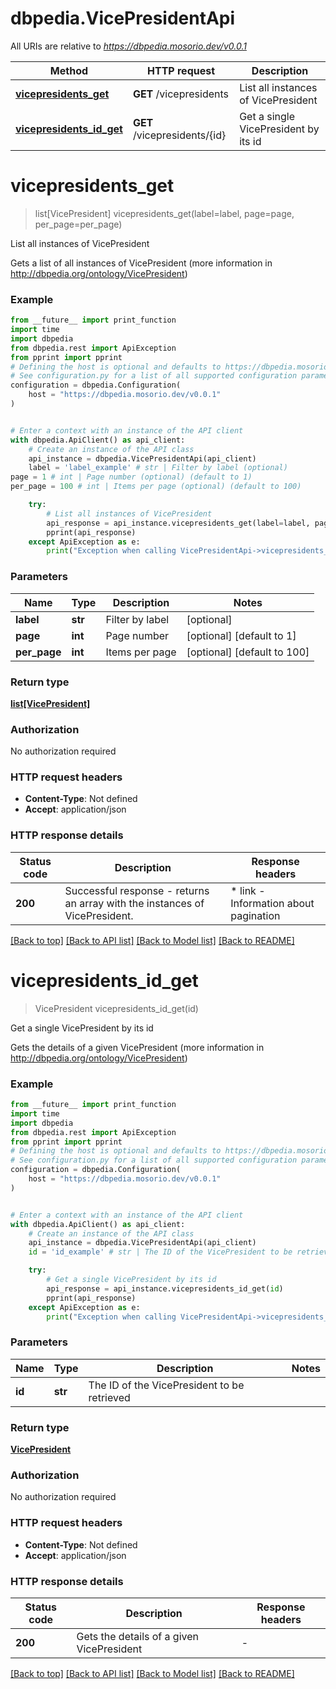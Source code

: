 # dbpedia.VicePresidentApi

All URIs are relative to *https://dbpedia.mosorio.dev/v0.0.1*

Method | HTTP request | Description
------------- | ------------- | -------------
[**vicepresidents_get**](VicePresidentApi.md#vicepresidents_get) | **GET** /vicepresidents | List all instances of VicePresident
[**vicepresidents_id_get**](VicePresidentApi.md#vicepresidents_id_get) | **GET** /vicepresidents/{id} | Get a single VicePresident by its id


# **vicepresidents_get**
> list[VicePresident] vicepresidents_get(label=label, page=page, per_page=per_page)

List all instances of VicePresident

Gets a list of all instances of VicePresident (more information in http://dbpedia.org/ontology/VicePresident)

### Example

```python
from __future__ import print_function
import time
import dbpedia
from dbpedia.rest import ApiException
from pprint import pprint
# Defining the host is optional and defaults to https://dbpedia.mosorio.dev/v0.0.1
# See configuration.py for a list of all supported configuration parameters.
configuration = dbpedia.Configuration(
    host = "https://dbpedia.mosorio.dev/v0.0.1"
)


# Enter a context with an instance of the API client
with dbpedia.ApiClient() as api_client:
    # Create an instance of the API class
    api_instance = dbpedia.VicePresidentApi(api_client)
    label = 'label_example' # str | Filter by label (optional)
page = 1 # int | Page number (optional) (default to 1)
per_page = 100 # int | Items per page (optional) (default to 100)

    try:
        # List all instances of VicePresident
        api_response = api_instance.vicepresidents_get(label=label, page=page, per_page=per_page)
        pprint(api_response)
    except ApiException as e:
        print("Exception when calling VicePresidentApi->vicepresidents_get: %s\n" % e)
```

### Parameters

Name | Type | Description  | Notes
------------- | ------------- | ------------- | -------------
 **label** | **str**| Filter by label | [optional] 
 **page** | **int**| Page number | [optional] [default to 1]
 **per_page** | **int**| Items per page | [optional] [default to 100]

### Return type

[**list[VicePresident]**](VicePresident.md)

### Authorization

No authorization required

### HTTP request headers

 - **Content-Type**: Not defined
 - **Accept**: application/json

### HTTP response details
| Status code | Description | Response headers |
|-------------|-------------|------------------|
**200** | Successful response - returns an array with the instances of VicePresident. |  * link - Information about pagination <br>  |

[[Back to top]](#) [[Back to API list]](../README.md#documentation-for-api-endpoints) [[Back to Model list]](../README.md#documentation-for-models) [[Back to README]](../README.md)

# **vicepresidents_id_get**
> VicePresident vicepresidents_id_get(id)

Get a single VicePresident by its id

Gets the details of a given VicePresident (more information in http://dbpedia.org/ontology/VicePresident)

### Example

```python
from __future__ import print_function
import time
import dbpedia
from dbpedia.rest import ApiException
from pprint import pprint
# Defining the host is optional and defaults to https://dbpedia.mosorio.dev/v0.0.1
# See configuration.py for a list of all supported configuration parameters.
configuration = dbpedia.Configuration(
    host = "https://dbpedia.mosorio.dev/v0.0.1"
)


# Enter a context with an instance of the API client
with dbpedia.ApiClient() as api_client:
    # Create an instance of the API class
    api_instance = dbpedia.VicePresidentApi(api_client)
    id = 'id_example' # str | The ID of the VicePresident to be retrieved

    try:
        # Get a single VicePresident by its id
        api_response = api_instance.vicepresidents_id_get(id)
        pprint(api_response)
    except ApiException as e:
        print("Exception when calling VicePresidentApi->vicepresidents_id_get: %s\n" % e)
```

### Parameters

Name | Type | Description  | Notes
------------- | ------------- | ------------- | -------------
 **id** | **str**| The ID of the VicePresident to be retrieved | 

### Return type

[**VicePresident**](VicePresident.md)

### Authorization

No authorization required

### HTTP request headers

 - **Content-Type**: Not defined
 - **Accept**: application/json

### HTTP response details
| Status code | Description | Response headers |
|-------------|-------------|------------------|
**200** | Gets the details of a given VicePresident |  -  |

[[Back to top]](#) [[Back to API list]](../README.md#documentation-for-api-endpoints) [[Back to Model list]](../README.md#documentation-for-models) [[Back to README]](../README.md)

